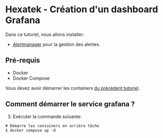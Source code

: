 # Hexatek - Création d'un dashboard Grafana


Dans ce tutoriel, nous allons installer:
- [Alertmanager](https://prometheus.io/docs/alerting/latest/alertmanager/) pour la gestion des alertes.

## Pré-requis

* Docker
* Docker Compose

Vous devez avoir démarrer les containers [du précédent tutoriel](../02-prometheus-mimir/).

## Comment démarrer le service grafana ?

3. Exécuter la commande suivante:
```
# Démarre les containers en arrière tâche
$ docker compose up -d
```
